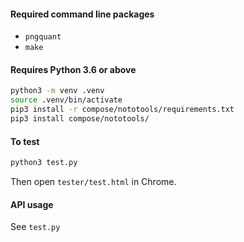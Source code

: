 #### Required command line packages
- `pngquant`
- `make`

#### Requires Python 3.6 or above
```bash
python3 -m venv .venv
source .venv/bin/activate
pip3 install -r compose/nototools/requirements.txt
pip3 install compose/nototools/
```

#### To test
```bash
python3 test.py
```
Then open `tester/test.html` in Chrome.

#### API usage
See `test.py`
